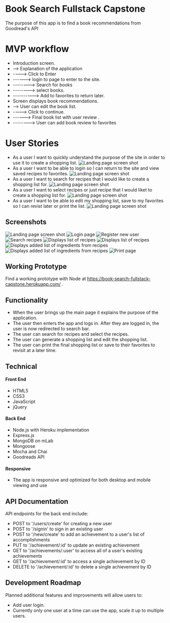 # Book Search Fullstack Capstone
The purpose of this app is to find a book recommendations from Goodread's API

# MVP workflow
* Introduction screen.
* --> Explanation of the application
* ----> Click to Enter
* ------> login to page to enter to the site.
* --------> Search for books
* --------> select books.
* ----------> Add to favorites to return later.
* Screen displays book recommendations.
* --> User can edit the book list.
* ----> Click to continue.
* ------> Final book list with user review .
* --------> User can add book review to favorites

# User Stories
* As a user I want to quickly understand the purpose of the site in order to use it to create a shopping list.
![Landing page screen shot](https://github.com/DianeCho/shopping-list-node-capstone/blob/master/github-images/pic1.png)
* As a user I want to be able to login so I can return to the site and view saved recipes to favorites.
![Landing page screen shot](https://github.com/DianeCho/shopping-list-node-capstone/blob/master/github-images/pic2.png)
* As a user I want to search for recipes that I would like to create a shopping list for.
![Landing page screen shot](https://github.com/DianeCho/shopping-list-node-capstone/blob/master/github-images/pic3.png)
* As a user I want to select recipes or just recipe that I would liket to create a shopping list for.
![Landing page screen shot](https://github.com/DianeCho/shopping-list-node-capstone/blob/master/github-images/pic4.png)
* As a user I want to be able to edit my shopping list, save to my favorites so I can revist later or print the list.
![Landing page screen shot](https://github.com/DianeCho/shopping-list-node-capstone/blob/master/github-images/pic5.png)

## Screenshots
![Landing page screen shot](https://github.com/DianeCho/shopping-list-node-capstone/blob/master/github-images/Screenshot1.png)
![Login page](https://github.com/DianeCho/shopping-list-node-capstone/blob/master/github-images/Screenshot2.png)
![Register new user](https://github.com/DianeCho/shopping-list-node-capstone/blob/master/github-images/Screenshot3.png)
![Search recipes](https://github.com/DianeCho/shopping-list-node-capstone/blob/master/github-images/Screenshot4.png)
![Displays list of recipes](https://github.com/DianeCho/shopping-list-node-capstone/blob/master/github-images/Screenshot5.png)
![Displays list of recipes](https://github.com/DianeCho/shopping-list-node-capstone/blob/master/github-images/Screenshot6.png)
![Displays added list of ingredients from recipes](https://github.com/DianeCho/shopping-list-node-capstone/blob/master/github-images/Screenshot7.png)
![Displays added list of ingredients from recipes](https://github.com/DianeCho/shopping-list-node-capstone/blob/master/github-images/Screenshot8.png)
![Print page](https://github.com/DianeCho/shopping-list-node-capstone/blob/master/github-images/Screenshot9.png)

## Working Prototype
Find a working prototype with Node at https://book-search-fullstack-capstone.herokuapp.com/ .

## Functionality
* When the user brings up the main page it explains the purpose of the application.
* The user then enters the app and logs in.  After they are logged in, the user is now redirected to search bar.
* The user can search for recipes and select the recipes.
* The user can generate a shopping list and edit the shopping list.
* The user can print the final shopping list or save to their favorites to revisit at a later time.


## Technical

#### Front End
* HTML5
* CSS3
* JavaScript
* jQuery

#### Back End
* Node.js with Heroku implementation
* Express.js
* MongoDB on mLab
* Mongoose
* Mocha and Chai
* Goodreads API

#### Responsive

* The app is responsive and optimized for both desktop and mobile viewing and use


## API Documentation
API endpoints for the back end include:
* POST to '/users/create' for creating a new user
* POST to '/signin' to sign in an existing user
* POST to '/new/create' to add an achievement to a user's list of accomplishments
* PUT to '/achievement/:id' to update an existing achievement
* GET to '/achievements/:user' to access all of a user's existing achievements
* GET to '/achievement/:id' to access a single achievement by ID
* DELETE to '/achievement/:id' to delete a single achievement by ID

## Development Roadmap
Planned additional features and improvements will allow users to:
* Add user login.
* Currently only one user at a time can use the app, scale it up to multiple users.
